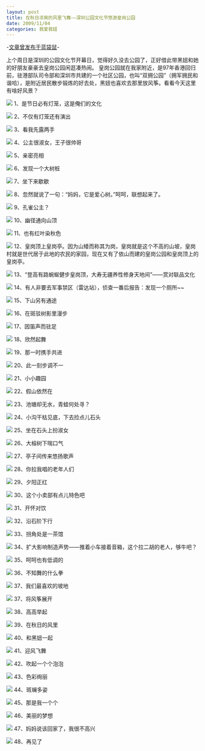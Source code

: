 ```yaml
---
layout: post
title: 在秋日凉爽的风里飞舞——深圳公园文化节悠游皇岗公园
date: 2009/11/04
categories: 我爱我妞
---
```


-[文章曾发布于蓝袋鼠](http://landaishu.hi2net.com/home/blog_read.asp?id=4175&blogid=77267)-




 上个周日是深圳的公园文化节开幕日，觉得好久没去公园了，正好借此带黑妞和她的好朋友豪豪去皇岗公园闲逛凑热闹。
 皇岗公园就在我家附近，是97年香港回归前，驻港部队司令部和深圳市共建的一个社区公园，也叫“双拥公园”（拥军拥民和谐哈），是附近居民散步锻炼的好去处，黑妞也喜欢去那里放风筝。看看今天这里有啥好风景？

![](http://heiniuniu-static.wusisu.com/heiniuniu_uploads/upload20083/200911411912304.jpg)
1、是节日必有灯笼，这是俺们的文化

![](http://heiniuniu-static.wusisu.com/heiniuniu_uploads/upload20083/200911411955922.jpg)
2、不仅有灯笼还有演出

![](http://heiniuniu-static.wusisu.com/heiniuniu_uploads/upload20083/200911412043719.jpg)
3、看我先露两手

![](http://heiniuniu-static.wusisu.com/heiniuniu_uploads/upload20083/200911412155699.jpg)
4、公主很淑女，王子很帅哥

![](http://heiniuniu-static.wusisu.com/heiniuniu_uploads/upload20083/200911413731736.jpg)
5、亲密亮相

![](http://heiniuniu-static.wusisu.com/heiniuniu_uploads/upload20083/200911445540618.jpg)
6、发现一个大树桩

![](http://heiniuniu-static.wusisu.com/heiniuniu_uploads/upload20083/200911445721987.jpg)
7、坐下来歇歇

![](http://heiniuniu-static.wusisu.com/heiniuniu_uploads/upload20083/20091144589528.jpg)
8、忽然就说了一句：“妈妈，它是爱心树。”呵呵，联想起来了。

![](http://heiniuniu-static.wusisu.com/heiniuniu_uploads/upload20083/200911445922105.jpg)
9、孔雀公主？

![](http://heiniuniu-static.wusisu.com/heiniuniu_uploads/upload20083/20091145041645.jpg)
10、幽径通向山顶

![](http://heiniuniu-static.wusisu.com/heiniuniu_uploads/upload20083/20091145651692.jpg)
11、也有红叶染秋色

![](http://heiniuniu-static.wusisu.com/heiniuniu_uploads/upload20083/20091145728386.jpg)
12、皇岗顶上皇岗亭。因为山矮而称其为岗，皇岗就是这个不高的山坡，皇岗村就是世代居于此地的农民的家园，现在又有了依山而建的皇岗公园和皇岗顶上的皇岗亭。

![](http://heiniuniu-static.wusisu.com/heiniuniu_uploads/upload20083/2009114184752300.jpg)
13、“登高有路蜿蜒健步皇岗顶，大寿无疆养性修身天地间”——赏对联品文化

![](http://heiniuniu-static.wusisu.com/heiniuniu_uploads/upload20083/200911451442792.jpg)
14、有人非要去军事禁区（雷达站），侦查一番后报告：发现一个厕所~~

![](http://heiniuniu-static.wusisu.com/heiniuniu_uploads/upload20083/200911451622288.jpg)
15、下山另有通途

![](http://heiniuniu-static.wusisu.com/heiniuniu_uploads/upload20083/200911451756339.jpg)
16、在斑驳树影里漫步

![](http://heiniuniu-static.wusisu.com/heiniuniu_uploads/upload20083/200911451934718.jpg)
17、因笛声而驻足

![](http://heiniuniu-static.wusisu.com/heiniuniu_uploads/upload20083/20091145212255.jpg)
18、欣然起舞

![](http://heiniuniu-static.wusisu.com/heiniuniu_uploads/upload20083/200911452025668.jpg)
19、那一时携手共进

![](http://heiniuniu-static.wusisu.com/heiniuniu_uploads/upload20083/20091145269413.jpg)
20、此一刻步调不一


![](http://heiniuniu-static.wusisu.com/heiniuniu_uploads/upload20083/20091145259666.jpg)
21、小小趣园

![](http://heiniuniu-static.wusisu.com/heiniuniu_uploads/upload20083/20091145293557.jpg)
22、假山依然在

![](http://heiniuniu-static.wusisu.com/heiniuniu_uploads/upload20083/200911452830500.jpg)
23、池塘却无水，青蛙何处寻？

![](http://heiniuniu-static.wusisu.com/heiniuniu_uploads/upload20083/200911453246759.jpg)
24、小沟干枯见底，下去捡点儿石头

![](http://heiniuniu-static.wusisu.com/heiniuniu_uploads/upload20083/200911453530256.jpg)
25、坐在石头上扮淑女

![](http://heiniuniu-static.wusisu.com/heiniuniu_uploads/upload20083/200911453046127.jpg)
26、大榕树下喘口气

![](http://heiniuniu-static.wusisu.com/heiniuniu_uploads/upload20083/20091145388359.jpg)
27、亭子间传来悠扬歌声

![](http://heiniuniu-static.wusisu.com/heiniuniu_uploads/upload20083/200911454424322.jpg)
28、你拉我唱的老年人们

![](http://heiniuniu-static.wusisu.com/heiniuniu_uploads/upload20083/200911453951436.jpg)
29、夕阳正红

![](http://heiniuniu-static.wusisu.com/heiniuniu_uploads/upload20083/200911454725858.jpg)
30、这个小卖部有点儿特色吧

![](http://heiniuniu-static.wusisu.com/heiniuniu_uploads/upload20083/200911464345913.jpg)
31、开怀对饮

![](http://heiniuniu-static.wusisu.com/heiniuniu_uploads/upload20083/200911464424947.jpg)
32、沿石阶下行

![](http://heiniuniu-static.wusisu.com/heiniuniu_uploads/upload20083/20091146456361.jpg)
33、拐角处是一茶馆

![](http://heiniuniu-static.wusisu.com/heiniuniu_uploads/upload20083/200911464655956.jpg)
34、扩大影响制造声势——推着小车接着音箱，这个拉二胡的老人，够牛吧？

![](http://heiniuniu-static.wusisu.com/heiniuniu_uploads/upload20083/200911464820479.jpg)
35、呵呵也有低调的

![](http://heiniuniu-static.wusisu.com/heiniuniu_uploads/upload20083/200911464928844.jpg)
36、不知舞的什么拳

![](http://heiniuniu-static.wusisu.com/heiniuniu_uploads/upload20083/20091146502486.jpg)
37、我们最喜欢的坡地

![](http://heiniuniu-static.wusisu.com/heiniuniu_uploads/upload20083/200911465052701.jpg)
37、将风筝展开

![](http://heiniuniu-static.wusisu.com/heiniuniu_uploads/upload20083/200911465113406.jpg)
38、高高举起

![](http://heiniuniu-static.wusisu.com/heiniuniu_uploads/upload20083/200911465135478.jpg)
39、在秋日的风里

![](http://heiniuniu-static.wusisu.com/heiniuniu_uploads/upload20083/200911465425562.jpg)
40、和黑妞一起

![](http://heiniuniu-static.wusisu.com/heiniuniu_uploads/upload20083/200911465454989.jpg)
41、迎风飞舞

![](http://heiniuniu-static.wusisu.com/heiniuniu_uploads/upload20083/200911465613950.jpg)
42、吹起一个个泡泡

![](http://heiniuniu-static.wusisu.com/heiniuniu_uploads/upload20083/200911465637899.jpg)
43、色彩绚丽

![](http://heiniuniu-static.wusisu.com/heiniuniu_uploads/upload20083/20091146572987.jpg)
44、斑斓多姿

![](http://heiniuniu-static.wusisu.com/heiniuniu_uploads/upload20083/200911465732827.jpg)
45、那是我一个个

![](http://heiniuniu-static.wusisu.com/heiniuniu_uploads/upload20083/20091146580694.jpg)
46、美丽的梦想

![](http://heiniuniu-static.wusisu.com/heiniuniu_uploads/upload20083/200911465843514.jpg)
47、妈妈说该回家了，我很不高兴

![](http://heiniuniu-static.wusisu.com/heiniuniu_uploads/upload20083/2009114184528314.jpg)
48、再见了














